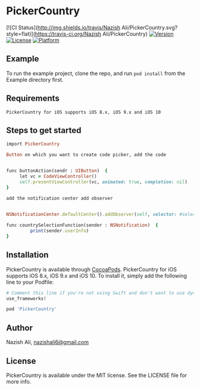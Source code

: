 # PickerCountry

[![CI Status](http://img.shields.io/travis/Nazish Ali/PickerCountry.svg?style=flat)](https://travis-ci.org/Nazish Ali/PickerCountry)
[![Version](https://img.shields.io/cocoapods/v/PickerCountry.svg?style=flat)](http://cocoapods.org/pods/PickerCountry)
[![License](https://img.shields.io/cocoapods/l/PickerCountry.svg?style=flat)](http://cocoapods.org/pods/PickerCountry)
[![Platform](https://img.shields.io/cocoapods/p/PickerCountry.svg?style=flat)](http://cocoapods.org/pods/PickerCountry)

## Example

To run the example project, clone the repo, and run `pod install` from the Example directory first.

## Requirements

    PickerCountry for iOS supports iOS 8.x, iOS 9.x and iOS 10

## Steps to get started

```ruby
import PickerCountry 

Button on which you want to create code picker, add the code


func buttonAction(sendr : UIButton)  {
     let vc = CodeViewController() 
     self.presentViewController(vc, animated: true, completion: nil)
}

add the notification center add observer

 
NSNotificationCenter.defaultCenter().addObserver(self, selector: #selector(YourController.countrySelectionFunction), name: "SelectCountry", object: nil)

func countrySelectionFunction(sender : NSNotification)  {
         print(sender.userInfo)
}
```


## Installation

PickerCountry is available through [CocoaPods](http://cocoapods.org). PickerCountry for iOS supports iOS 8.x, iOS 9.x and iOS 10. To install
it, simply add the following line to your Podfile:

```ruby
# Comment this line if you're not using Swift and don't want to use dynamic frameworks
use_frameworks!

pod 'PickerCountry'
```

## Author

Nazish Ali, nazishali6@gmail.com

## License

PickerCountry is available under the MIT license. See the LICENSE file for more info.
